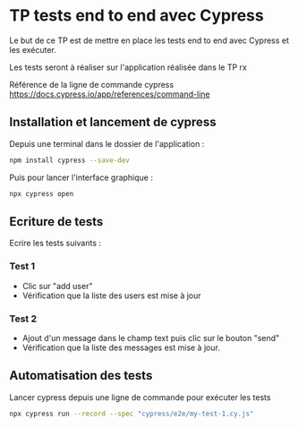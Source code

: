 # TP tests end to end avec Cypress

Le but de ce TP est de mettre en place les tests end to end avec Cypress et les exécuter.

Les tests seront à réaliser sur l'application réalisée dans le TP rx

Référence de la ligne de commande cypress https://docs.cypress.io/app/references/command-line

## Installation et lancement de cypress

Depuis une terminal dans le dossier de l'application :

```bash
npm install cypress --save-dev
```

Puis pour lancer l'interface graphique :

```bash
npx cypress open
```

## Ecriture de tests

Ecrire les tests suivants :

### Test 1 

- Clic sur "add user"
- Vérification que la liste des users est mise à jour 

### Test 2

- Ajout d'un message dans le champ text puis clic sur le bouton "send"
- Vérification que la liste des messages est mise à jour.

## Automatisation des tests

Lancer cypress depuis une ligne de commande pour exécuter les tests

```bash
npx cypress run --record --spec "cypress/e2e/my-test-1.cy.js"
```

